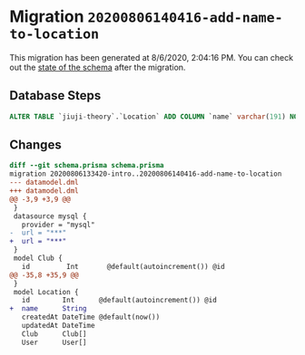 # Migration `20200806140416-add-name-to-location`

This migration has been generated at 8/6/2020, 2:04:16 PM.
You can check out the [state of the schema](./schema.prisma) after the migration.

## Database Steps

```sql
ALTER TABLE `jiuji-theory`.`Location` ADD COLUMN `name` varchar(191) NOT NULL ;
```

## Changes

```diff
diff --git schema.prisma schema.prisma
migration 20200806133420-intro..20200806140416-add-name-to-location
--- datamodel.dml
+++ datamodel.dml
@@ -3,9 +3,9 @@
 }
 datasource mysql {
   provider = "mysql"
-  url = "***"
+  url = "***"
 }
 model Club {
   id         Int       @default(autoincrement()) @id
@@ -35,8 +35,9 @@
 }
 model Location {
   id        Int      @default(autoincrement()) @id
+  name      String
   createdAt DateTime @default(now())
   updatedAt DateTime
   Club      Club[]
   User      User[]
```


